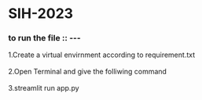 # S I H - 2 0 2 3 <br>
 
### to run the file :: --- <br>
1.Create a virtual envirnment according to requirement.txt <br><br>
2.Open Terminal and give the folliwing command <br><br>
3.streamlit run app.py<br>
 
